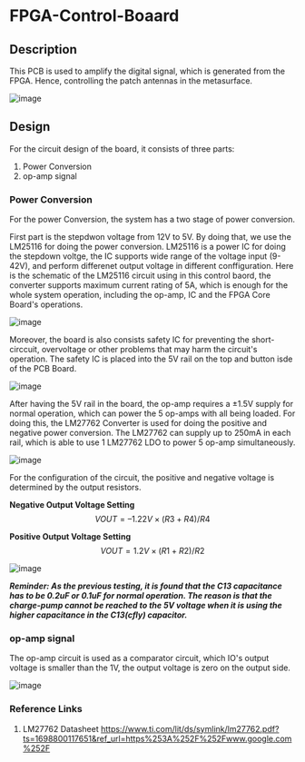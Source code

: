 # FPGA-Control-Boaard

## Description
This PCB is used to amplify the digital signal, which is generated from the FPGA. Hence, controlling the patch antennas in the metasurface. 

![image](https://github.com/jasonCK15/PCB-Control-Board-v1.1/assets/86227836/dc01adc4-7358-4ef4-ae02-3903834554af)


## Design 

For the circuit design of the board, it consists of three parts: 
 1. Power Conversion 
 2. op-amp signal 


### Power Conversion

For the power Conversion, the system has a two stage of power conversion. 

First part is the stepdwon voltage from 12V to 5V. By doing that, we use the LM25116 for doing the power conversion. LM25116 is a power IC for doing the stepdown voltge, the IC supports wide range of the voltage input (9-42V), and perform differenet output voltage in different conffiguration. Here is the schematic of the LM25116 circuit using in this control baord, the converter supports maximum current rating of 5A, which is enough for the whole system operation, including the op-amp, IC and the FPGA Core Board's operations.

![image](https://github.com/jasonCK15/PCB-Control-Board-v1.1/assets/86227836/f3f20763-f181-4c54-b8e6-f3d5443e2d84)

Moreover, the board is also consists safety IC for preventing the short-circcuit, overvoltage or other problems that may harm the circuit's operation. The safety IC is placed into the 5V rail on the top and button isde of the PCB Board. 

![image](https://github.com/jasonCK15/PCB-Control-Board-v1.1/assets/86227836/41ed517f-0a94-4875-816a-413e0aecfdb3)

After having the 5V rail in the board, the op-amp requires a ±1.5V supply for normal operation, which can power the 5 op-amps with all being loaded. For doing this, the LM27762 Converter is used for doing the positive and negative power conversion. The LM27762 can supply up to 250mA in each rail, which is able to use 1 LM27762 LDO to power 5 op-amp simultaneously.

![image](https://github.com/jasonCK15/PCB-Control-Board-v1.1/assets/86227836/44f310d2-d21f-49b1-b0b7-1b2c236dff4a)

For the configuration of the circuit, the positive and negative voltage is determined by the output resistors. 

**Negative Output Voltage Setting**
$$VOUT=–1.22V×(R3+R4)/R4$$

**Positive Output Voltage Setting**
$$VOUT=1.2V×(R1+R2)/R2$$

![image](https://github.com/jasonCK15/PCB-Control-Board-v1.1/assets/86227836/a2a99f98-b9f9-46a3-ae95-649aaaac19d1)

***Reminder: As the previous testing, it is found that the C13 capacitance has to be 0.2uF or 0.1uF for normal operation. The reason is that the charge-pump cannot be reached to the 5V voltage when it is using the higher capacitance in the C13(cfly) capacitor.***


### op-amp signal

The op-amp circuit is used as a comparator circuit, which IO's output voltage is smaller than the 1V, the output voltage is zero on the output side. 

![image](https://github.com/jasonCK15/PCB-Control-Board-v1.1/assets/86227836/96ed053f-181c-4bcc-8847-9b61d34aed04)


### Reference Links ###

1. LM27762 Datasheet
https://www.ti.com/lit/ds/symlink/lm27762.pdf?ts=1698800117651&ref_url=https%253A%252F%252Fwww.google.com%252F

